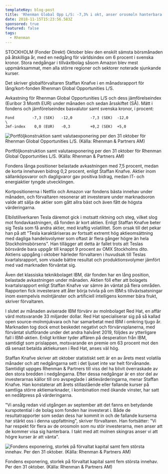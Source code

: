 ```yaml
---
templateKey: blog-post
title: 'Rhenman Global Opp L/S: -7,3% i okt, anser orosmoln hanterbara'
date: 2018-11-15T15:23:56.583Z
sponsored: true
featured: false
tags:
  - Rhenman
---
```

STOCKHOLM (Fonder Direkt) Oktober blev den enskilt sämsta börsmånaden på åtskilliga år, med en nedgång för världsindex om 6 procent i svenska kronor. Stora nedgångar i tillväxtbolag såsom Amazon blev mest uppmärksammat, men alla större regioner och sektorer noterade sjunkande kurser.

Det skriver globalförvaltaren Staffan Knafve i en månadsrapport för lång/kort-fonden Rhenman Global Opportunities L/S.

Avkastning för Rhenman Global Opportunities L/S och dess jämförelseindex (Euribor 3 Month EUR) under månaden och sedan årsskiftet (SÅ). Mätt i fondens och jämförelseindex basvalutor samt svenska kronor, i procent:

```\        Oktober      SÅ           Oktober     SÅ
Fond        -7,3 (SEK)   -12,0        -7,3 (SEK)  -12,0              
\
Jmf-index    0,0 (EUR)   -0,3         +0,2 (SEK)  +5,0
```

![Portföljkonstruktion samt valutaexponering per den 31 oktober för Rhenman Global Opportunities L/S. (Källa: Rhenman & Partners AM)](/img/70.png)

<span class="image-caption">Portföljkonstruktion samt valutaexponering per den 31 oktober för Rhenman Global Opportunities L/S. (Källa: Rhenman & Partners AM)</span>

Fondens långa positioner belastade avkastningen med 7,5 procent, medan de korta innehaven bidrog 0,2 procent, enligt Staffan Knafve. Aktier inom sällanköpsvaror och dagligvaror gav positiva bidrag, medan IT- och energiaktier tyngde utvecklingen.

Kortpositionerna i Netflix och Amazon var fondens bästa innehav under månaden, och förvaltaren resonerar att investerare under marknadsoron valde att sälja de aktier som gått allra bäst och även fått de högsta värderingarna.

Elbilstillverkaren Tesla däremot gick i motsatt riktning och steg, vilket slog mot fondavkastningen, då fonden är kort aktien. Enligt Staffan Knafve beter sig Tesla som få andra aktier, med kraftig volatilitet. Som orsak till det pekar han på att "Tesla karaktäriseras av fortsatt extremt hög aktieomsättning med dagliga handelsvolymer som oftast är flera gånger högre än hela Stockholmsbörsens". Han tillägger att detta är fallet trots att Teslas börsvärde bara uppgår till knappt 9 procent av OMX Stockholms dito. Aktiens uppgång i oktober härleder förvaltaren i huvudsak till Teslas kvartalsrapport, som visade bättre resultat och produktionsvolymer jämfört med vad marknaden förväntat sig.

Även det klassiska teknikbolaget IBM, där fonden har en lång position, belastade avkastningen under månaden. Aktien föll efter att bolagets kvartalsrapport enligt Staffan Knafve var sämre än väntat på flera områden. Rapporten fick investerare att åter börja tvivla på om IBM:s tillväxtsatsningar inom exempelvis molntjänster och artificiell intelligens kommer bära frukt, skriver förvaltaren.

I slutet av månaden aviserade IBM förvärv av molnbolaget Red Hat, en affär värd motsvarande 33 miljarder dollar. Red Hat specialiserar sig på så kallad open source-molnmjukvara och har samarbetat med IBM i omkring tjugo år. Marknaden tog dock emot beskedet negativt och förvärvsplanerna, med förväntat slutförande under det andra halvåret 2019, följdes av ytterligare fall i IBM-aktien. Enligt kritiker tyder affären på desperation från IBM, samtidigt som prislappen, motsvarande en premie om 63 procent mot den då senast betalda aktiekursen i Red Hat, anses väl hög.

Staffan Knafve skriver att oktober statistiskt sett är en av årets mest volatila månader och att nedgångarna sett i det ljuset inte var helt förvånande. Samtidigt uppges Rhenman & Partners till viss del ha blivit överraskade av den stora bredden i nedgångarna. Efter dessa nedgångar är en stor del av investerarnas källor till oro avspeglade i aktievärderingarna, menar Staffan Knafve. Han konstaterar att årets stillastående eller fallande kurser på samtliga större aktiemarknader, i kombination med ökande vinster, har satt en nedåtpress på värderingarna.

"Vi ansåg redan vid utgången av september att det fanns en betydande kurspotential i de bolag som fonden har investerat i. Både de resultatrapporter som sedan dess har kommit in och de fallande kurserna har stärkt oss i denna uppfattning", skriver förvaltaren. Han fortsätter: "Vi har respekt för flera av de orosmoln som nu stör investerarna, men anser att de kommer visa sig hanterbara. I takt med att molnen skingras anser vi att högre kurser är att vänta".

![Fondens exponering, storlek på förvaltat kapital samt fem största innehav. Per den 31 oktober. (Källa: Rhenman & Partners AM)](/img/71.png)

<span class="image-caption">Fondens exponering, storlek på förvaltat kapital samt fem största innehav. Per den 31 oktober. (Källa: Rhenman & Partners AM)</span>
